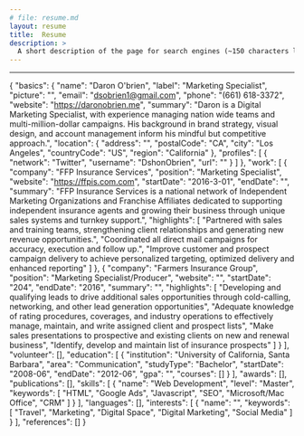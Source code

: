 ```yaml
---
# file: resume.md
layout: resume
title:  Resume
description: >
  A short description of the page for search engines (~150 characters long).
---
```

---
{
  "basics": {
    "name": "Daron O'brien",
    "label": "Marketing Specialist",
    "picture": "",
    "email": "dsobrien1@gmail.com",
    "phone": "(661) 618-3372",
    "website": "https://daronobrien.me",
    "summary": "Daron is a Digital Marketing Specialist, with experience managing nation wide teams and multi-million-dollar campaigns. His background in brand strategy, visual design, and account management inform his mindful but competitive approach.",
    "location": {
      "address": "",
      "postalCode": "CA",
      "city": "Los Angeles",
      "countryCode": "US",
      "region": "California"
    },
    "profiles": [
      {
        "network": "Twitter",
        "username": "DshonObrien",
        "url": ""
      }
    ]
  },
  "work": [
    {
      "company": "FFP Insurance Services",
      "position": "Marketing Specialist",
      "website": "https://ffpis.com.com",
      "startDate": "2016-3-01",
      "endDate": "",
      "summary": "FFP Insurance Services is a national network of Independent Marketing Organizations and Franchise Affiliates dedicated to supporting independent insurance agents and growing their business through unique sales systems and turnkey support.",
      "highlights": [
        "Partnered with sales and training teams, strengthening client relationships and generating new revenue opportunities.",
        "Coordinated all direct mail campaigns for accuracy, execution and follow up.",
        "Improve customer and prospect campaign delivery to achieve personalized targeting, optimized delivery and enhanced reporting"
      ]
    },
    {
      "company": "Farmers Insurance Group",
      "position": "Marketing Specialist/Producer",
      "website": "",
      "startDate": "204",
      "endDate": "2016",
      "summary": "",
      "highlights": [
        "Developing and qualifying leads to drive additional sales opportunities through cold-calling, networking, and other lead generation opportunities",
        "Adequate knowledge of rating procedures, coverages, and industry operations to effectively manage, maintain, and write assigned client and prospect lists",
        "Make sales presentations to prospective and existing clients on new and renewal business",
        "Identify, develop and maintain list of insurance prospects"
      ]
    }
  ],
  "volunteer": [],
  "education": [
    {
      "institution": "University of California, Santa Barbara",
      "area": "Communication",
      "studyType": "Bachelor",
      "startDate": "2008-06",
      "endDate": "2012-06",
      "gpa": "",
      "courses": []
    }
  ],
  "awards": [],
  "publications": [],
  "skills": [
    {
      "name": "Web Development",
      "level": "Master",
      "keywords": [
        "HTML",
        "Google Ads",
        "Javascript",
        "SEO",
        "Microsoft/Mac Office",
        "CRM"
      ]
    }
  ],
  "languages": [],
  "interests": [
    {
      "name": "",
      "keywords": [
        "Travel",
        "Marketing",
        "Digital Space",
        "Digital Marketing",
        "Social Media"
      ]
    }
  ],
  "references": []
}
